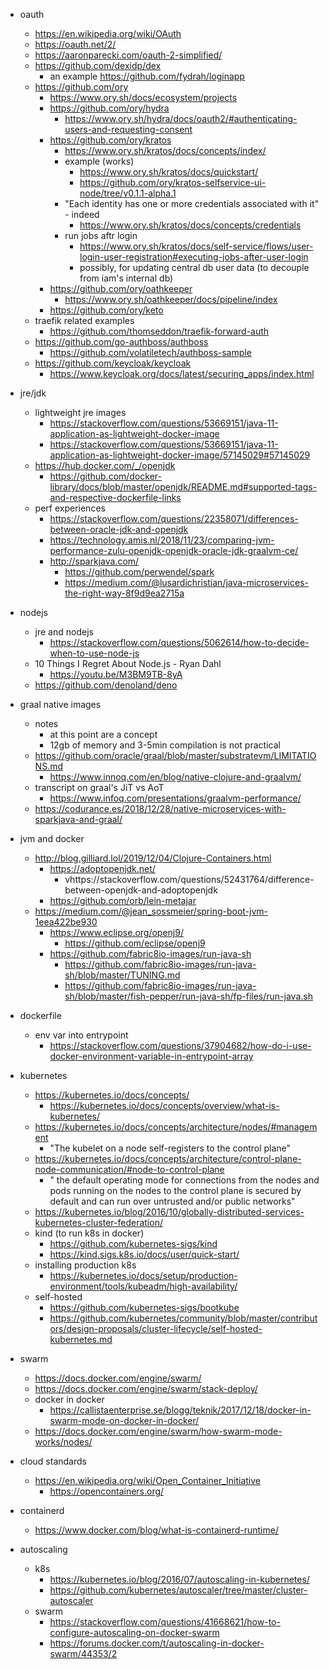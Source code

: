 - oauth
  - https://en.wikipedia.org/wiki/OAuth
  - https://oauth.net/2/
  - https://aaronparecki.com/oauth-2-simplified/
  - https://github.com/dexidp/dex
    - an example https://github.com/fydrah/loginapp
  - https://github.com/ory
    - https://www.ory.sh/docs/ecosystem/projects
    - https://github.com/ory/hydra
      - https://www.ory.sh/hydra/docs/oauth2/#authenticating-users-and-requesting-consent
    - https://github.com/ory/kratos
      - https://www.ory.sh/kratos/docs/concepts/index/
      - example (works) 
        - https://www.ory.sh/kratos/docs/quickstart/
        - https://github.com/ory/kratos-selfservice-ui-node/tree/v0.1.1-alpha.1
      - "Each identity has one or more credentials associated with it" - indeed
        - https://www.ory.sh/kratos/docs/concepts/credentials
      - run jobs aftr login 
        - https://www.ory.sh/kratos/docs/self-service/flows/user-login-user-registration#executing-jobs-after-user-login
        - possibly, for updating central db user data (to decouple from iam's internal db)
    - https://github.com/ory/oathkeeper
      - https://www.ory.sh/oathkeeper/docs/pipeline/index
    - https://github.com/ory/keto
  - traefik related examples
    - https://github.com/thomseddon/traefik-forward-auth
  - https://github.com/go-authboss/authboss
    - https://github.com/volatiletech/authboss-sample
  - https://github.com/keycloak/keycloak
    - https://www.keycloak.org/docs/latest/securing_apps/index.html


- jre/jdk
  - lightweight jre images
    - https://stackoverflow.com/questions/53669151/java-11-application-as-lightweight-docker-image
    - https://stackoverflow.com/questions/53669151/java-11-application-as-lightweight-docker-image/57145029#57145029
  - https://hub.docker.com/_/openjdk
    - https://github.com/docker-library/docs/blob/master/openjdk/README.md#supported-tags-and-respective-dockerfile-links
  - perf experiences
    - https://stackoverflow.com/questions/22358071/differences-between-oracle-jdk-and-openjdk
    - https://technology.amis.nl/2018/11/23/comparing-jvm-performance-zulu-openjdk-openjdk-oracle-jdk-graalvm-ce/
    - http://sparkjava.com/
      - https://github.com/perwendel/spark
      - https://medium.com/@lusardichristian/java-microservices-the-right-way-8f9d9ea2715a
  
- nodejs
  - jre and nodejs
    - https://stackoverflow.com/questions/5062614/how-to-decide-when-to-use-node-js
  - 10 Things I Regret About Node.js - Ryan Dahl 
    - https://youtu.be/M3BM9TB-8yA
  - https://github.com/denoland/deno


- graal native images
  - notes
    - at this point are a concept
    - 12gb of memory and 3-5min compilation is not practical
  - https://github.com/oracle/graal/blob/master/substratevm/LIMITATIONS.md
    - https://www.innoq.com/en/blog/native-clojure-and-graalvm/
  - transcript on graal's JiT vs AoT
    - https://www.infoq.com/presentations/graalvm-performance/
  - https://codurance.es/2018/12/28/native-microservices-with-sparkjava-and-graal/

- jvm and docker
  - http://blog.gilliard.lol/2019/12/04/Clojure-Containers.html
    - https://adoptopenjdk.net/
      - vhttps://stackoverflow.com/questions/52431764/difference-between-openjdk-and-adoptopenjdk
    - https://github.com/orb/lein-metajar
  - https://medium.com/@jean_sossmeier/spring-boot-jvm-1eea422be930
    - https://www.eclipse.org/openj9/
      - https://github.com/eclipse/openj9
    - https://github.com/fabric8io-images/run-java-sh
      - https://github.com/fabric8io-images/run-java-sh/blob/master/TUNING.md
      - https://github.com/fabric8io-images/run-java-sh/blob/master/fish-pepper/run-java-sh/fp-files/run-java.sh

- dockerfile
  - env var into entrypoint
    - https://stackoverflow.com/questions/37904682/how-do-i-use-docker-environment-variable-in-entrypoint-array


- kubernetes
  - https://kubernetes.io/docs/concepts/
    - https://kubernetes.io/docs/concepts/overview/what-is-kubernetes/
  - https://kubernetes.io/docs/concepts/architecture/nodes/#management
    - "The kubelet on a node self-registers to the control plane"
  - https://kubernetes.io/docs/concepts/architecture/control-plane-node-communication/#node-to-control-plane
    - " the default operating mode for connections from the nodes and pods running on the nodes to the control plane is secured by default and can run over untrusted and/or public networks"
  - https://kubernetes.io/blog/2016/10/globally-distributed-services-kubernetes-cluster-federation/
  - kind (to run k8s in docker)
    - https://github.com/kubernetes-sigs/kind
    - https://kind.sigs.k8s.io/docs/user/quick-start/
  - installing production k8s
    - https://kubernetes.io/docs/setup/production-environment/tools/kubeadm/high-availability/
  - self-hosted
    - https://github.com/kubernetes-sigs/bootkube
    - https://github.com/kubernetes/community/blob/master/contributors/design-proposals/cluster-lifecycle/self-hosted-kubernetes.md


- swarm
  - https://docs.docker.com/engine/swarm/
  - https://docs.docker.com/engine/swarm/stack-deploy/
  - docker in docker
    - https://callistaenterprise.se/blogg/teknik/2017/12/18/docker-in-swarm-mode-on-docker-in-docker/
  - https://docs.docker.com/engine/swarm/how-swarm-mode-works/nodes/

- cloud standards
  - https://en.wikipedia.org/wiki/Open_Container_Initiative
    - https://opencontainers.org/

- containerd
  - https://www.docker.com/blog/what-is-containerd-runtime/

- autoscaling
  - k8s
    - https://kubernetes.io/blog/2016/07/autoscaling-in-kubernetes/
    - https://github.com/kubernetes/autoscaler/tree/master/cluster-autoscaler
  - swarm
    - https://stackoverflow.com/questions/41668621/how-to-configure-autoscaling-on-docker-swarm
    - https://forums.docker.com/t/autoscaling-in-docker-swarm/44353/2